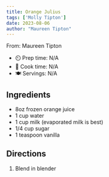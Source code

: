 ```yaml
---
title: Orange Julius
tags: ['Molly Tipton']
date: 2023-08-06
author: "Maureen Tipton"
---
```

From: Maureen Tipton

- ⏲️ Prep time: N/A
- 🍳 Cook time: N/A
- 🍽️ Servings: N/A

## Ingredients

- 8oz frozen orange juice
- 1 cup water
- 1 cup milk (evaporated milk is best)
- 1/4 cup sugar
- 1 teaspoon vanilla

## Directions

1. Blend in blender
